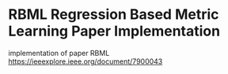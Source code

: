 # RBML Regression Based Metric Learning Paper Implementation
implementation of paper RBML https://ieeexplore.ieee.org/document/7900043
